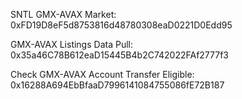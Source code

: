 SNTL GMX-AVAX Market: 0xFD19D8eF5d8753816d48780308eaD0221D0Edd95

GMX-AVAX Listings Data Pull: 0x35a46C78B612eaD15445B4b2C742022FAf2777f3

Check GMX-AVAX Account Transfer Eligible: 0x16288A694EbBfaaD7996141084755086fE72B187

